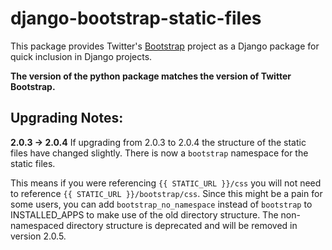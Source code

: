 # django-bootstrap-static-files
This package provides Twitter's <a href='http://twitter.github.com/bootstrap/'>Bootstrap</a> project as a Django package for quick inclusion in Django projects. 

**The version of the python package matches the version of Twitter Bootstrap.**

## Upgrading Notes:

**2.0.3 -> 2.0.4** If upgrading from 2.0.3 to 2.0.4 the structure of the static files have changed slightly. There is now a `bootstrap` namespace for the static files.

This means if you were referencing `{{ STATIC_URL }}/css` you will not need to reference `{{ STATIC_URL }}/bootstrap/css`. Since this might be a pain for some users, you can add `bootstrap_no_namespace` instead of `bootstrap` to INSTALLED_APPS to make use of the old directory structure. The non-namespaced directory structure is deprecated and will be removed in version 2.0.5.

